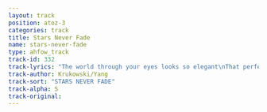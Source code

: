 ```yaml
---
layout: track
position: atoz-3
categories: track
title: Stars Never Fade
name: stars-never-fade
type: ahfow_track
track-id: 332
track-lyrics: "The world through your eyes looks so elegant\nThat perfect slanting light, the satin gowns\nCould it really be - such a place of harmony?\nAnd the stars glitter off your walls\nAnd your stars never fade at all\nThe moment is caught, saved forever\nThat gaze in the glass, the shadowed room\nCould it really be - or is it trick photography?\nAnd the stars glitter off your walls\nAnd your stars never fade at all\nYour daughters are there, full of tenderness\nThat introspective look you know so well\nCould it really be - such a happy family?\nAnd the stars glitter off your walls\nAnd your stars never fade at all"
track-author: Krukowski/Yang
track-sort: "STARS NEVER FADE"
track-alpha: S
track-original: 
---
```

